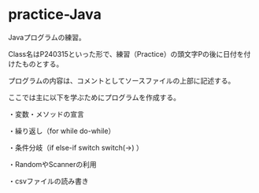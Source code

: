 # practice-Java
Javaプログラムの練習。

Class名はP240315といった形で、練習（Practice）の頭文字Pの後に日付を付けたものとする。

プログラムの内容は、コメントとしてソースファイルの上部に記述する。

ここでは主に以下を学ぶためにプログラムを作成する。


・変数・メソッドの宣言

・繰り返し（for while do-while）

・条件分岐（if else-if switch switch(->) ）

・RandomやScannerの利用

・csvファイルの読み書き
